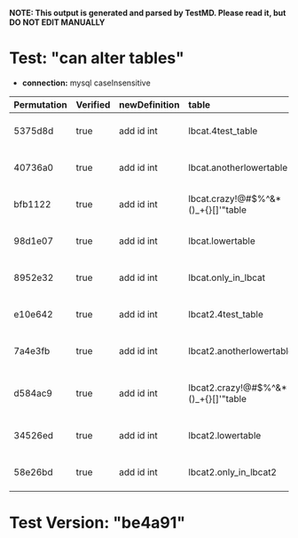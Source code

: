 **NOTE: This output is generated and parsed by TestMD. Please read it, but DO NOT EDIT MANUALLY**

# Test: "can alter tables" #

- **connection:** mysql caseInsensitive

| Permutation | Verified | newDefinition | table                                | OPERATIONS
| :---------- | :------- | :------------ | :----------------------------------- | :------
| 5375d8d     | true     | add id int    | lbcat.4test_table                    | **plan**: ALTER TABLE `lbcat`.`4test_table` add id int
| 40736a0     | true     | add id int    | lbcat.anotherlowertable              | **plan**: ALTER TABLE `lbcat`.`anotherlowertable` add id int
| bfb1122     | true     | add id int    | lbcat.crazy!@#\$%^&*()_+{}[]'"table  | **plan**: ALTER TABLE `lbcat`.`crazy!@#\$%^&*()_+{}[]'"table` add id int
| 98d1e07     | true     | add id int    | lbcat.lowertable                     | **plan**: ALTER TABLE `lbcat`.`lowertable` add id int
| 8952e32     | true     | add id int    | lbcat.only_in_lbcat                  | **plan**: ALTER TABLE `lbcat`.`only_in_lbcat` add id int
| e10e642     | true     | add id int    | lbcat2.4test_table                   | **plan**: ALTER TABLE `lbcat2`.`4test_table` add id int
| 7a4e3fb     | true     | add id int    | lbcat2.anotherlowertable             | **plan**: ALTER TABLE `lbcat2`.`anotherlowertable` add id int
| d584ac9     | true     | add id int    | lbcat2.crazy!@#\$%^&*()_+{}[]'"table | **plan**: ALTER TABLE `lbcat2`.`crazy!@#\$%^&*()_+{}[]'"table` add id int
| 34526ed     | true     | add id int    | lbcat2.lowertable                    | **plan**: ALTER TABLE `lbcat2`.`lowertable` add id int
| 58e26bd     | true     | add id int    | lbcat2.only_in_lbcat2                | **plan**: ALTER TABLE `lbcat2`.`only_in_lbcat2` add id int

# Test Version: "be4a91" #